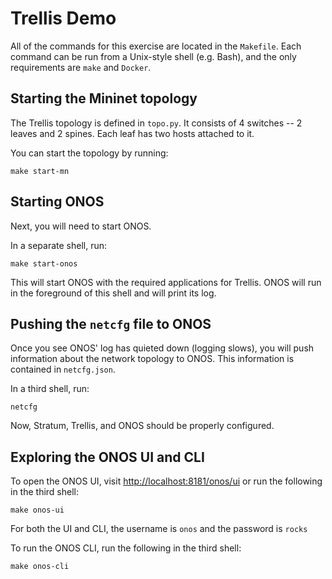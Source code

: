 # Trellis Demo

All of the commands for this exercise are located in the `Makefile`. Each command can be run from a Unix-style shell (e.g. Bash), and the only requirements are `make` and `Docker`.

## Starting the Mininet topology

The Trellis topology is defined in `topo.py`. It consists of 4 switches -- 2 leaves and 2 spines. Each leaf has two hosts attached to it.

You can start the topology by running:

```
make start-mn
```

## Starting ONOS

Next, you will need to start ONOS.

In a separate shell, run:

```
make start-onos
```

This will start ONOS with the required applications for Trellis. ONOS will run in the foreground of this shell and will print its log.

## Pushing the `netcfg` file to ONOS

Once you see ONOS' log has quieted down (logging slows), you will push information about the network topology to ONOS. This information is contained in `netcfg.json`.

In a third shell, run:

```
netcfg
```

Now, Stratum, Trellis, and ONOS should be properly configured.

## Exploring the ONOS UI and CLI

To open the ONOS UI, visit [http://localhost:8181/onos/ui](http://localhost:8181/onos/ui) or run the following in the third shell:

```
make onos-ui
```

For both the UI and CLI, the username is `onos` and the password is `rocks`

To run the ONOS CLI, run the following in the third shell:

```
make onos-cli
```
